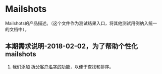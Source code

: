 # Mailshots

 Mailshots的产品描述。（这个文件作为测试结果入口，将其他测试用例纳入统一的文档中）。
 
## 本期需求说明-2018-02-02，为了帮助个性化 mailshots 

1. 我们添加 [拆分客户名字的功能](SplittingNames.md "c:run")，以便于查找和排序。



